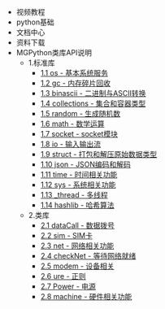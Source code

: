 - 视频教程
- python基础
- 文档中心
- 资料下载
- MGPython类库API说明
    - 1.标准库                                                                                                                                                                                                                                                                                                    
      - [1.1 os - 基本系统服务](MD_project/os.md)
      - [1.2 gc - 内存碎片回收](MD_project/gc.md)
      - [1.3 binascii - 二进制与ASCII转换](MD_project/binascii.md)
      - [1.4 collections - 集合和容器类型](MD_project/collections.md)
      - [1.5 random - 生成随机数](MD_project/random.md)
      - [1.6 math - 数学运算](MD_project/math.md)
      - [1.7 socket - socket模块](MD_project/socket.md)
      - [1.8 io - 输入输出流](MD_project/io.md)
      - [1.9 struct - 打包和解压原始数据类型](MD_project/struct.md)
      - [1.10 json - JSON编码和解码](MD_project/json.md)
      - [1.11 time - 时间相关功能](MD_project/utime.md)
      - [1.12 sys - 系统相关功能](MD_project/sys.md)
      - [1.13 _thread - 多线程](MD_project/_thread.md)
      - [1.14 hashlib - 哈希算法](MD_project/hashlib.md)
    - 2.类库                                                                                                                                                                                                                                                                                                   
      - [2.1 dataCall - 数据拨号](MD_project/datacall.md)
      - [2.2 sim - SIM卡](MD_project/sim.md)
      - [2.3 net - 网络相关功能](MD_project/net.md)
      - [2.4 checkNet - 等待网络就绪](MD_project/checkNet.md)
      - [2.5 modem - 设备相关](MD_project/modem.md)
      - [2.6 ure - 正则](MD_project/re.md) 
      - [2.7 Power - 电源](MD_project/power.md)
      - [2.8 machine - 硬件相关功能](MD_project/machine.md)

  
  
  
  
  
  

  
  
  